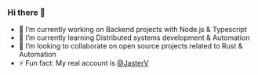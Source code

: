 ### Hi there 👋


- 🔭 I’m currently working on Backend projects with Node.js & Typescript
- 🌱 I’m currently learning Distributed systems development & Automation
- 👯 I’m looking to collaborate on open source projects related to Rust & Automation
- ⚡ Fun fact: My real account is [@JasterV](https://github.com/JasterV)

